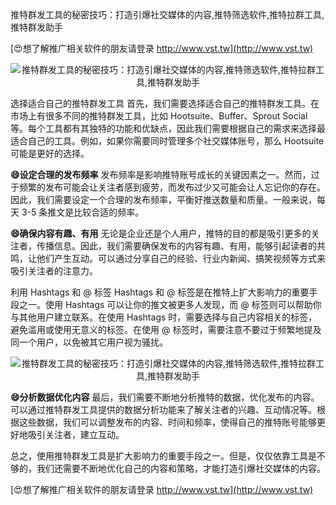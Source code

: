推特群发工具的秘密技巧：打造引爆社交媒体的内容,推特筛选软件,推特拉群工具,推特群发助手

[😍想了解推广相关软件的朋友请登录 http://www.vst.tw](http://www.vst.tw)

 <center><img src="https://vst.tw/MP4/tuiguang/png/8.png" alt="推特群发工具的秘密技巧：打造引爆社交媒体的内容,推特筛选软件,推特拉群工具,推特群发助手"></center>

选择适合自己的推特群发工具
首先，我们需要选择适合自己的推特群发工具。在市场上有很多不同的推特群发工具，比如 Hootsuite、Buffer、Sprout Social 等。每个工具都有其独特的功能和优缺点，因此我们需要根据自己的需求来选择最适合自己的工具。例如，如果你需要同时管理多个社交媒体账号，那么 Hootsuite 可能是更好的选择。

**😄设定合理的发布频率**
发布频率是影响推特账号成长的关键因素之一。然而，过于频繁的发布可能会让关注者感到疲劳，而发布过少又可能会让人忘记你的存在。因此，我们需要设定一个合理的发布频率，平衡好推送数量和质量。一般来说，每天 3-5 条推文是比较合适的频率。

**😄确保内容有趣、有用**
无论是企业还是个人用户，推特的目的都是吸引更多的关注者，传播信息。因此，我们需要确保发布的内容有趣、有用，能够引起读者的共鸣，让他们产生互动。可以通过分享自己的经验、行业内新闻、搞笑视频等方式来吸引关注者的注意力。

利用 Hashtags 和 @ 标签
Hashtags 和 @ 标签是在推特上扩大影响力的重要手段之一。使用 Hashtags 可以让你的推文被更多人发现，而 @ 标签则可以帮助你与其他用户建立联系。在使用 Hashtags 时，需要选择与自己内容相关的标签，避免滥用或使用无意义的标签。在使用 @ 标签时，需要注意不要过于频繁地提及同一个用户，以免被其它用户视为骚扰。

 <center><img src="https://vst.tw/MP4/tuiguang/png/4.png" alt="推特群发工具的秘密技巧：打造引爆社交媒体的内容,推特筛选软件,推特拉群工具,推特群发助手"></center>

**😄分析数据优化内容**
最后，我们需要不断地分析推特的数据，优化发布的内容。可以通过推特群发工具提供的数据分析功能来了解关注者的兴趣、互动情况等。根据这些数据，我们可以调整发布的内容、时间和频率，使得自己的推特账号能够更好地吸引关注者，建立互动。

总之，使用推特群发工具是扩大影响力的重要手段之一。但是，仅仅依靠工具是不够的，我们还需要不断地优化自己的内容和策略，才能打造引爆社交媒体的内容。

[😍想了解推广相关软件的朋友请登录 http://www.vst.tw](http://www.vst.tw)




